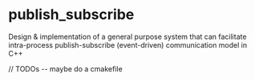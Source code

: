 # publish_subscribe

Design & implementation of a general purpose system that can facilitate intra-process publish-subscribe (event-driven) communication model in C++

// TODOs
-- maybe do a cmakefile
